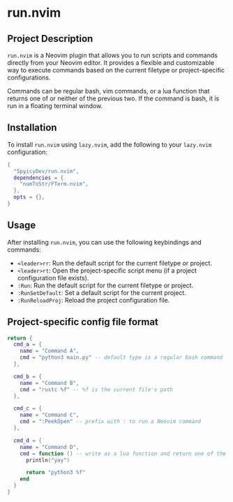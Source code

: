 # run.nvim

## Project Description

`run.nvim` is a Neovim plugin that allows you to run scripts and commands directly from your Neovim editor. It provides a flexible and customizable way to execute commands based on the current filetype or project-specific configurations.

Commands can be regular bash, vim commands, or a lua function that returns one of or neither of the previous two. If the command is bash, it is run in a floating terminal window.

## Installation

To install `run.nvim` using `lazy.nvim`, add the following to your `lazy.nvim` configuration:

```lua
{
  "SpyicyDev/run.nvim",
  dependencies = {
    "numToStr/FTerm.nvim",
  },
  opts = {},
}
```

## Usage

After installing `run.nvim`, you can use the following keybindings and commands:

- `<leader>rr`: Run the default script for the current filetype or project.
- `<leader>rt`: Open the project-specific script menu (if a project configuration file exists).
- `:Run`: Run the default script for the current filetype or project.
- `:RunSetDefault`: Set a default script for the current project.
- `:RunReloadProj`: Reload the project configuration file.

## Project-specific config file format

```lua
return {
  cmd_a = {
    name = "Command A",
    cmd = "python3 main.py" -- default type is a regular bash command
  },

  cmd_b = {
    name = "Command B",
    cmd = "rustc %f" -- %f is the current file's path
  },

  cmd_c = {
    name = "Command C",
    cmd = ":PeekOpen" -- prefix with : to run a Neovim command
  },

  cmd_d = {
    name = "Command D",
    cmd = function () -- write as a lua function and return one of the two other types as a string
      println("yay")

      return "python3 %f"
    end
  }
}
```
